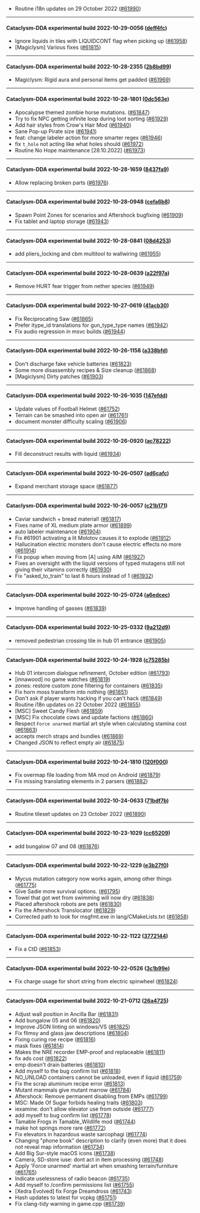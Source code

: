 * Routine i18n updates on 29 October 2022 ([#61990](https://github.com/CleverRaven/Cataclysm-DDA/pull/61990))

---

#### Cataclysm-DDA experimental build 2022-10-29-0056 ([deff4fc](https://github.com/CleverRaven/Cataclysm-DDA/releases/tag/cdda-experimental-2022-10-29-0056))

* Ignore liquids in tiles with LIQUIDCONT flag when picking up ([#61958](https://github.com/CleverRaven/Cataclysm-DDA/pull/61958))
* [Magiclysm] Various fixes ([#61815](https://github.com/CleverRaven/Cataclysm-DDA/pull/61815))

---

#### Cataclysm-DDA experimental build 2022-10-28-2355 ([2b8bd99](https://github.com/CleverRaven/Cataclysm-DDA/releases/tag/cdda-experimental-2022-10-28-2355))

* Magiclysm: Rigid aura and personal items get padded ([#61969](https://github.com/CleverRaven/Cataclysm-DDA/pull/61969))

---

#### Cataclysm-DDA experimental build 2022-10-28-1801 ([0dc563e](https://github.com/CleverRaven/Cataclysm-DDA/releases/tag/cdda-experimental-2022-10-28-1801))

* Apocalypse themed zombie horse mutations. ([#61847](https://github.com/CleverRaven/Cataclysm-DDA/pull/61847))
* Try to fix NPC getting infinite loop during loot sorting ([#61929](https://github.com/CleverRaven/Cataclysm-DDA/pull/61929))
* Add hair styles from Crow's Hair Mod ([#61940](https://github.com/CleverRaven/Cataclysm-DDA/pull/61940))
* Sane Pop-up Pirate size ([#61941](https://github.com/CleverRaven/Cataclysm-DDA/pull/61941))
* feat: change labeler action for more smarter regex ([#61946](https://github.com/CleverRaven/Cataclysm-DDA/pull/61946))
* fix `t_hole` not acting like what holes should ([#61972](https://github.com/CleverRaven/Cataclysm-DDA/pull/61972))
* Routine No Hope maintenance [28.10.2022] ([#61973](https://github.com/CleverRaven/Cataclysm-DDA/pull/61973))

---

#### Cataclysm-DDA experimental build 2022-10-28-1659 ([8437fa9](https://github.com/CleverRaven/Cataclysm-DDA/releases/tag/cdda-experimental-2022-10-28-1659))

* Allow replacing broken parts ([#61976](https://github.com/CleverRaven/Cataclysm-DDA/pull/61976))

---

#### Cataclysm-DDA experimental build 2022-10-28-0948 ([cefa6b8](https://github.com/CleverRaven/Cataclysm-DDA/releases/tag/cdda-experimental-2022-10-28-0948))

* Spawn Point Zones for scenarios and Aftershock bugfixing ([#61909](https://github.com/CleverRaven/Cataclysm-DDA/pull/61909))
* Fix tablet and laptop storage ([#61943](https://github.com/CleverRaven/Cataclysm-DDA/pull/61943))

---

#### Cataclysm-DDA experimental build 2022-10-28-0841 ([08d4253](https://github.com/CleverRaven/Cataclysm-DDA/releases/tag/cdda-experimental-2022-10-28-0841))

* add pliers_locking and cbm multitool to wallwiring ([#61955](https://github.com/CleverRaven/Cataclysm-DDA/pull/61955))

---

#### Cataclysm-DDA experimental build 2022-10-28-0639 ([a22f97a](https://github.com/CleverRaven/Cataclysm-DDA/releases/tag/cdda-experimental-2022-10-28-0639))

* Remove HURT fear trigger from nether species ([#61949](https://github.com/CleverRaven/Cataclysm-DDA/pull/61949))

---

#### Cataclysm-DDA experimental build 2022-10-27-0619 ([41acb30](https://github.com/CleverRaven/Cataclysm-DDA/releases/tag/cdda-experimental-2022-10-27-0619))

* Fix Reciprocating Saw ([#61865](https://github.com/CleverRaven/Cataclysm-DDA/pull/61865))
* Prefer itype_id translations for gun_type_type names ([#61942](https://github.com/CleverRaven/Cataclysm-DDA/pull/61942))
* Fix audio regression in msvc builds ([#61944](https://github.com/CleverRaven/Cataclysm-DDA/pull/61944))

---

#### Cataclysm-DDA experimental build 2022-10-26-1158 ([a338bfd](https://github.com/CleverRaven/Cataclysm-DDA/releases/tag/cdda-experimental-2022-10-26-1158))

* Don't discharge fake vehicle batteries ([#61823](https://github.com/CleverRaven/Cataclysm-DDA/pull/61823))
* Some more disassembly recipes & Size cleanup ([#61868](https://github.com/CleverRaven/Cataclysm-DDA/pull/61868))
* [Magiclysm] Dirty patches ([#61903](https://github.com/CleverRaven/Cataclysm-DDA/pull/61903))

---

#### Cataclysm-DDA experimental build 2022-10-26-1035 ([147efdd](https://github.com/CleverRaven/Cataclysm-DDA/releases/tag/cdda-experimental-2022-10-26-1035))

* Update values of Football Helmet ([#61752](https://github.com/CleverRaven/Cataclysm-DDA/pull/61752))
* Terrain can be smashed into open air ([#61761](https://github.com/CleverRaven/Cataclysm-DDA/pull/61761))
* document monster difficulty scaling ([#61906](https://github.com/CleverRaven/Cataclysm-DDA/pull/61906))

---

#### Cataclysm-DDA experimental build 2022-10-26-0920 ([ac78222](https://github.com/CleverRaven/Cataclysm-DDA/releases/tag/cdda-experimental-2022-10-26-0920))

* Fill deconstruct results with liquid ([#61934](https://github.com/CleverRaven/Cataclysm-DDA/pull/61934))

---

#### Cataclysm-DDA experimental build 2022-10-26-0507 ([ad6cafc](https://github.com/CleverRaven/Cataclysm-DDA/releases/tag/cdda-experimental-2022-10-26-0507))

* Expand merchant storage space ([#61877](https://github.com/CleverRaven/Cataclysm-DDA/pull/61877))

---

#### Cataclysm-DDA experimental build 2022-10-26-0057 ([c21b171](https://github.com/CleverRaven/Cataclysm-DDA/releases/tag/cdda-experimental-2022-10-26-0057))

* Caviar sandwich + bread material! ([#61817](https://github.com/CleverRaven/Cataclysm-DDA/pull/61817))
* Fixes name of XL medium plate armor ([#61899](https://github.com/CleverRaven/Cataclysm-DDA/pull/61899))
* auto labeler maintenance ([#61904](https://github.com/CleverRaven/Cataclysm-DDA/pull/61904))
* Fix #61901 activating a lit Molotov causes it to explode ([#61912](https://github.com/CleverRaven/Cataclysm-DDA/pull/61912))
* Hallucination electric monsters don't cause electric effects no more ([#61914](https://github.com/CleverRaven/Cataclysm-DDA/pull/61914))
* Fix popup when moving from [A] using AIM ([#61927](https://github.com/CleverRaven/Cataclysm-DDA/pull/61927))
* Fixes an oversight with the liquid versions of typed mutagens still not giving their vitamins correctly ([#61930](https://github.com/CleverRaven/Cataclysm-DDA/pull/61930))
* Fix "asked_to_train" to last 6 hours instead of 1 ([#61932](https://github.com/CleverRaven/Cataclysm-DDA/pull/61932))

---

#### Cataclysm-DDA experimental build 2022-10-25-0724 ([a6edcec](https://github.com/CleverRaven/Cataclysm-DDA/releases/tag/cdda-experimental-2022-10-25-0724))

* Improve handling of gasses ([#61839](https://github.com/CleverRaven/Cataclysm-DDA/pull/61839))

---

#### Cataclysm-DDA experimental build 2022-10-25-0332 ([9a212d9](https://github.com/CleverRaven/Cataclysm-DDA/releases/tag/cdda-experimental-2022-10-25-0332))

* removed pedestrian crossing tile in hub 01 entrance ([#61905](https://github.com/CleverRaven/Cataclysm-DDA/pull/61905))

---

#### Cataclysm-DDA experimental build 2022-10-24-1928 ([c75285b](https://github.com/CleverRaven/Cataclysm-DDA/releases/tag/cdda-experimental-2022-10-24-1928))

* Hub 01 intercom dialogue refinement, October edition ([#61793](https://github.com/CleverRaven/Cataclysm-DDA/pull/61793))
* [innawood] no game watches ([#61819](https://github.com/CleverRaven/Cataclysm-DDA/pull/61819))
* zones: restore custom zone filtering for containers ([#61835](https://github.com/CleverRaven/Cataclysm-DDA/pull/61835))
* Fix horn moss transform into nothing ([#61851](https://github.com/CleverRaven/Cataclysm-DDA/pull/61851))
* Don't ask if player wants hacking if you can't hack ([#61849](https://github.com/CleverRaven/Cataclysm-DDA/pull/61849))
* Routine i18n updates on 22 October 2022 ([#61855](https://github.com/CleverRaven/Cataclysm-DDA/pull/61855))
* [MSC] Sweet Candy Flesh ([#61859](https://github.com/CleverRaven/Cataclysm-DDA/pull/61859))
* [MSC] Fix chocolate cows and update factions ([#61860](https://github.com/CleverRaven/Cataclysm-DDA/pull/61860))
* Respect `Force unarmed` martial art style when calculating stamina cost ([#61863](https://github.com/CleverRaven/Cataclysm-DDA/pull/61863))
* accepts merch straps and bundles ([#61869](https://github.com/CleverRaven/Cataclysm-DDA/pull/61869))
* Changed JSON to reflect empty air ([#61875](https://github.com/CleverRaven/Cataclysm-DDA/pull/61875))

---

#### Cataclysm-DDA experimental build 2022-10-24-1810 ([120f000](https://github.com/CleverRaven/Cataclysm-DDA/releases/tag/cdda-experimental-2022-10-24-1810))

* Fix overmap file loading from MA mod on Android ([#61879](https://github.com/CleverRaven/Cataclysm-DDA/pull/61879))
* Fix missing translating elements in 2 parsers ([#61882](https://github.com/CleverRaven/Cataclysm-DDA/pull/61882))

---

#### Cataclysm-DDA experimental build 2022-10-24-0633 ([71bdf7b](https://github.com/CleverRaven/Cataclysm-DDA/releases/tag/cdda-experimental-2022-10-24-0633))

* Routine tileset updates on 23 October 2022 ([#61890](https://github.com/CleverRaven/Cataclysm-DDA/pull/61890))

---

#### Cataclysm-DDA experimental build 2022-10-23-1029 ([cc65209](https://github.com/CleverRaven/Cataclysm-DDA/releases/tag/cdda-experimental-2022-10-23-1029))

* add bungalow 07 and 08 ([#61876](https://github.com/CleverRaven/Cataclysm-DDA/pull/61876))

---

#### Cataclysm-DDA experimental build 2022-10-22-1229 ([e3b27f0](https://github.com/CleverRaven/Cataclysm-DDA/releases/tag/cdda-experimental-2022-10-22-1229))

* Mycus mutation category now works again, among other things ([#61775](https://github.com/CleverRaven/Cataclysm-DDA/pull/61775))
* Give Sadie more survival options. ([#61795](https://github.com/CleverRaven/Cataclysm-DDA/pull/61795))
* Towel that got wet from swimming will now dry ([#61838](https://github.com/CleverRaven/Cataclysm-DDA/pull/61838))
* Placed aftershock robots are pets ([#61830](https://github.com/CleverRaven/Cataclysm-DDA/pull/61830))
* Fix the Aftershock Translocator ([#61829](https://github.com/CleverRaven/Cataclysm-DDA/pull/61829))
* Corrected path to look for msgfmt.exe in lang/CMakeLists.txt ([#61858](https://github.com/CleverRaven/Cataclysm-DDA/pull/61858))

---

#### Cataclysm-DDA experimental build 2022-10-22-1122 ([3772144](https://github.com/CleverRaven/Cataclysm-DDA/releases/tag/cdda-experimental-2022-10-22-1122))

* Fix a CtD ([#61853](https://github.com/CleverRaven/Cataclysm-DDA/pull/61853))

---

#### Cataclysm-DDA experimental build 2022-10-22-0526 ([3c1b99e](https://github.com/CleverRaven/Cataclysm-DDA/releases/tag/cdda-experimental-2022-10-22-0526))

* Fix charge usage for short string from electric spinwheel ([#61824](https://github.com/CleverRaven/Cataclysm-DDA/pull/61824))

---

#### Cataclysm-DDA experimental build 2022-10-21-0712 ([26a4725](https://github.com/CleverRaven/Cataclysm-DDA/releases/tag/cdda-experimental-2022-10-21-0712))

* Adjust wall position in Ancilla Bar ([#61831](https://github.com/CleverRaven/Cataclysm-DDA/pull/61831))
* Add bungalow 05 and 06 ([#61820](https://github.com/CleverRaven/Cataclysm-DDA/pull/61820))
* Improve JSON linting on windows/VS ([#61825](https://github.com/CleverRaven/Cataclysm-DDA/pull/61825))
* Fix flimsy and glass jaw descriptions ([#61804](https://github.com/CleverRaven/Cataclysm-DDA/pull/61804))
* Fixing curing roe recipe ([#61816](https://github.com/CleverRaven/Cataclysm-DDA/pull/61816))
* mask fixes ([#61814](https://github.com/CleverRaven/Cataclysm-DDA/pull/61814))
* Makes the NRE recorder EMP-proof and replaceable ([#61811](https://github.com/CleverRaven/Cataclysm-DDA/pull/61811))
* fix ads cost ([#61822](https://github.com/CleverRaven/Cataclysm-DDA/pull/61822))
* emp doesn't drain batteries ([#61810](https://github.com/CleverRaven/Cataclysm-DDA/pull/61810))
* Add myself to the bug confirm list ([#61818](https://github.com/CleverRaven/Cataclysm-DDA/pull/61818))
* NO_UNLOAD containers cannot be unloaded, even if liquid ([#61759](https://github.com/CleverRaven/Cataclysm-DDA/pull/61759))
* Fix the scrap aluminum recipe error ([#61813](https://github.com/CleverRaven/Cataclysm-DDA/pull/61813))
* Mutant mammals give mutant marrow ([#61784](https://github.com/CleverRaven/Cataclysm-DDA/pull/61784))
* Aftershock: Remove permanent disabling from EMPs ([#61799](https://github.com/CleverRaven/Cataclysm-DDA/pull/61799))
* MSC: Made Of Sugar forbids healing traits ([#61803](https://github.com/CleverRaven/Cataclysm-DDA/pull/61803))
* iexamine: don't allow elevator use from outside ([#61777](https://github.com/CleverRaven/Cataclysm-DDA/pull/61777))
* add myself to bug confirm list ([#61778](https://github.com/CleverRaven/Cataclysm-DDA/pull/61778))
* Tamable Frogs in Tamable_Wildlife mod ([#61744](https://github.com/CleverRaven/Cataclysm-DDA/pull/61744))
* make hot springs more rare ([#61772](https://github.com/CleverRaven/Cataclysm-DDA/pull/61772))
* Fix elevators in hazardous waste sarcophagi ([#61774](https://github.com/CleverRaven/Cataclysm-DDA/pull/61774))
* Changing "phone book" description to clarify (even more) that it does not reveal map information ([#61734](https://github.com/CleverRaven/Cataclysm-DDA/pull/61734))
* Add Big Sur-style macOS icons ([#61738](https://github.com/CleverRaven/Cataclysm-DDA/pull/61738))
* Camera, SD-store iuse: dont act in item processing ([#61748](https://github.com/CleverRaven/Cataclysm-DDA/pull/61748))
* Apply 'Force unarmed' martial art when smashing terrain/furniture ([#61765](https://github.com/CleverRaven/Cataclysm-DDA/pull/61765))
* Indicate uselessness of radio beacon ([#61735](https://github.com/CleverRaven/Cataclysm-DDA/pull/61735))
* Add myself to /confirm permissions list ([#61755](https://github.com/CleverRaven/Cataclysm-DDA/pull/61755))
* [Xedra Evolved] fix Forge Dreamdross ([#61743](https://github.com/CleverRaven/Cataclysm-DDA/pull/61743))
* Hash updates to latest for vcpkg ([#61751](https://github.com/CleverRaven/Cataclysm-DDA/pull/61751))
* Fix clang-tidy warning in game.cpp ([#61739](https://github.com/CleverRaven/Cataclysm-DDA/pull/61739))
